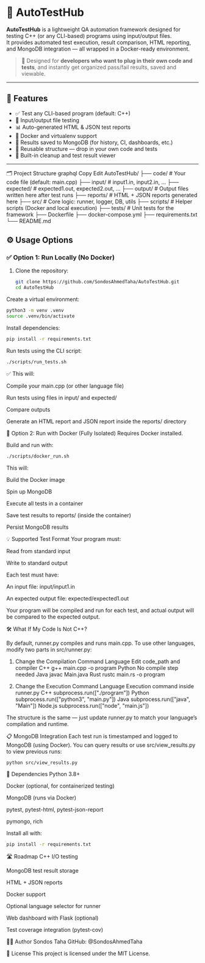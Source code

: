 # 🚀 AutoTestHub

**AutoTestHub** is a lightweight QA automation framework designed for testing C++ (or any CLI-based) programs using input/output files.  
It provides automated test execution, result comparison, HTML reporting, and MongoDB integration — all wrapped in a Docker-ready environment.

> 🔧 Designed for **developers who want to plug in their own code and tests**, and instantly get organized pass/fail results, saved and viewable.

---

## 📌 Features

- ✅ Test any CLI-based program (default: C++)
- 🧪 Input/output file testing
- 📊 Auto-generated HTML & JSON test reports
- 🐳 Docker and virtualenv support
- 💾 Results saved to MongoDB (for history, CI, dashboards, etc.)
- 🔄 Reusable structure — drop in your own code and tests
- 🧼 Built-in cleanup and test result viewer

---

🗂️ Project Structure
graphql
Copy
Edit
AutoTestHub/
├── code/             # Your code file (default: main.cpp)
├── input/            # input1.in, input2.in, ...
├── expected/         # expected1.out, expected2.out, ...
├── output/           # Output files written here after test runs
├── reports/          # HTML + JSON reports generated here
├── src/              # Core logic: runner, logger, DB, utils
├── scripts/          # Helper scripts (Docker and local execution)
├── tests/            # Unit tests for the framework
├── Dockerfile
├── docker-compose.yml
├── requirements.txt
└── README.md


## ⚙️ Usage Options

### ✅ Option 1: Run Locally (No Docker)

1. Clone the repository:
   ```bash
   git clone https://github.com/SondosAhmedTaha/AutoTestHub.git
   cd AutoTestHub
Create a virtual environment:

```bash
python3 -m venv .venv
source .venv/bin/activate
```
Install dependencies: 

```bash
pip install -r requirements.txt
```
Run tests using the CLI script:
```bash
./scripts/run_tests.sh
```
✅ This will:

Compile your main.cpp (or other language file)

Run tests using files in input/ and expected/

Compare outputs

Generate an HTML report and JSON report inside the reports/ directory

🐳 Option 2: Run with Docker (Fully Isolated)
Requires Docker installed.

Build and run with:

```bash
./scripts/docker_run.sh
```
This will:

Build the Docker image

Spin up MongoDB

Execute all tests in a container

Save test results to reports/ (inside the container)

Persist MongoDB results

💡 Supported Test Format
Your program must:

Read from standard input

Write to standard output

Each test must have:

An input file: input/input1.in

An expected output file: expected/expected1.out

Your program will be compiled and run for each test, and actual output will be compared to the expected output.

🛠️ What If My Code Is Not C++?

By default, runner.py compiles and runs main.cpp.
To use other languages, modify two parts in src/runner.py:

1. Change the Compilation Command
Language	Edit code_path and compiler
C++	g++ main.cpp -o program
Python	No compile step needed
Java	javac Main.java
Rust	rustc main.rs -o program

2. Change the Execution Command
Language	Execution command inside runner.py
C++	subprocess.run(["./program"])
Python	subprocess.run(["python3", "main.py"])
Java	subprocess.run(["java", "Main"])
Node.js	subprocess.run(["node", "main.js"])

The structure is the same — just update runner.py to match your language’s compilation and runtime.

📋 MongoDB Integration
Each test run is timestamped and logged to MongoDB (using Docker).
You can query results or use src/view_results.py to view previous runs:

```bash
python src/view_results.py
```

🧾 Dependencies
Python 3.8+

Docker (optional, for containerized testing)

MongoDB (runs via Docker)

pytest, pytest-html, pytest-json-report

pymongo, rich

Install all with:

```bash
pip install -r requirements.txt
```

🛣️ Roadmap
 C++ I/O testing

 MongoDB test result storage

 HTML + JSON reports

 Docker support

 Optional language selector for runner

 Web dashboard with Flask (optional)

 Test coverage integration (pytest-cov)

👩‍💻 Author
Sondos Taha
GitHub: @SondosAhmedTaha

📄 License
This project is licensed under the MIT License.
